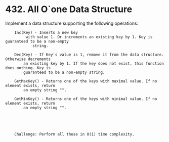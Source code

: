 # 432. All O`one Data Structure

Implement a data structure supporting the following operations:

    
    
        Inc(Key) - Inserts a new key
             with value 1. Or increments an existing key by 1. Key is guaranteed to be a non-empty
                string.
        
        Dec(Key) - If Key's value is 1, remove it from the data structure. Otherwise decrements
            an existing key by 1. If the key does not exist, this function does nothing. Key is
            guaranteed to be a non-empty string.
        
        GetMaxKey() - Returns one of the keys with maximal value. If no element exists, return
            an empty string "".
        
        GetMinKey() - Returns one of the keys with minimal value. If no element exists, return
            an empty string "".
        
    
    

    
        Challenge: Perform all these in O(1) time complexity.
